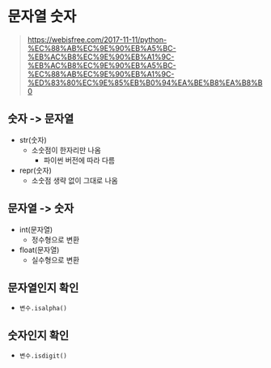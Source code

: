 # 문자열 숫자

> https://webisfree.com/2017-11-11/python-%EC%88%AB%EC%9E%90%EB%A5%BC-%EB%AC%B8%EC%9E%90%EB%A1%9C-%EB%AC%B8%EC%9E%90%EB%A5%BC-%EC%88%AB%EC%9E%90%EB%A1%9C-%ED%83%80%EC%9E%85%EB%B0%94%EA%BE%B8%EA%B8%B0

## 숫자 -> 문자열

- str(숫자)
  - 소숫점이 한자리만 나옴
    - 파이썬 버전에 따라 다름
- repr(숫자)
  - 소숫점 생략 없이 그대로 나옴



## 문자열 -> 숫자

- int(문자열)
  - 정수형으로 변환
- float(문자열)
  - 실수형으로 변환



## 문자열인지 확인

- `변수.isalpha()`



## 숫자인지 확인

- `변수.isdigit()`



